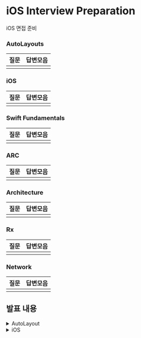 # iOS Interview Preparation
iOS 면접 준비


### AutoLayouts


| 질문 | 답변모음 |
|--|:--:|
| | |
 


### iOS



| 질문 | 답변모음 | 
|--|:--:|
| | |
 



### Swift Fundamentals

| 질문 | 답변모음 | 
|--|:--:|
| | |
 



### ARC


| 질문 | 답변모음 | 
|--|:--:|
| | |
 

### Architecture



| 질문 | 답변모음 | 
|--|:--:|
| | |
 


### Rx


| 질문 | 답변모음 | 
|--|:--:|
| | |
 


### Network


| 질문 | 답변모음 | 
|--|:--:|
| | |
 



## 발표 내용

<details> 
  <summary>AutoLayout</summary> 
<br>

| 질문 | 답변모음 |
|--|:--:|
| 오토레이아웃을 코드로 작성하는 방법 | [2022.10.17 윤여진](https://alike-cucumber-a6f.notion.site/3-0b7818ae470846a79d371e0a0b9b89c0) |
| `Storyboard`를 이용했을 때의 장단점 | [2022.10.17 이주영](https://alike-cucumber-a6f.notion.site/Storyboard-e160c249490a45019e804059f3dc9dec) |
| `SafeArea` | [2022.10.17 홍석준](https://alike-cucumber-a6f.notion.site/Safe-Area-e5783c7ec4f645e8aa79426dc2b5663e) |
| Left Constraint 와 Leading Constraint의 차이점 |  [2022.10.17 홍석준](https://alike-cucumber-a6f.notion.site/Left-Leading-Constraint-e9f2db656be94de987f4c27f8e2082ee) |
| hugging, resistance | [2022.10.19 이재용](https://alike-cucumber-a6f.notion.site/Hugging-Compression-Resistance-ca680c4230eb4390aab27a99bc533b63) |
| Intrinsic Size | [2022.10.19 김도이](https://kimdee.notion.site/Intrinsic-Size-ce83224da43143ebad61be9a591221af) |

 
</details> 

<details> 
  <summary>iOS</summary> 
<br>

| 질문 | 답변모음 |
|--|:--:|
| `Bounds`와 `Frame`의 차이점 | [2022.10.19 윤여진](https://alike-cucumber-a6f.notion.site/Frame-Bound-4e5eac8d98504b6ca56e734c3012ec80) |
| 실제 디바이스가 없을 경우 개발 환경에서 할 수 있는 것과 없는 것 | [2022.10.19 윤여진](https://alike-cucumber-a6f.notion.site/7ad3ceb3dea640af9f41c3a08a02d815) |
|UIKit 클래스들을 다룰 때 꼭 처리해야하는 애플리케이션 쓰레드 이름 | [2022.10.19 이주영](https://alike-cucumber-a6f.notion.site/UIKit-bd4f876322454036b8e5ab4bc1c97de2) |
| `@Main` | [2022.10.21 홍석준](https://alike-cucumber-a6f.notion.site/Main-2022-10-21-d7ba5d149f1743ca853711ef0a9d0683) |
| `NSOperationQueue`와 `GCD Queue`의 차이점 | [2022.10.21 김도이](https://kimdee.notion.site/NSOperationQueue-GCD-Queue-878028323d414304bc34c332a2d7872d) |
| Global DispatchQueue의 `QoS`의 종류와 의미  | [2022.10.21 김도이](https://www.notion.so/kimdee/Global-DispatchQueue-QoS-3a480b3635774764be5147caa21550c8) |
| GCD API 동작 방식과 필요성 |  [2022.10.21 김도이](https://kimdee.notion.site/GCD-API-4676cc2622f844aa924bb747bceb1282) |
| `prepareForReuse` |  [2022.10.21 이재용](https://alike-cucumber-a6f.notion.site/prepareForReuse-60ae3f5a78b74d3ba216670505752d18) |
| 하나의 View Controller 코드에서 여러 TableView Controller 역할을 해야 할 경우  |  [2022.10.21 이재용](https://alike-cucumber-a6f.notion.site/View-Controller-TableView-Controller-94f859e78daa400aa66ca588fb792eab) |
| TableView 동작 방식과 화면에 Cell을 출력하기 위해 최소한 구현해야 하는 DataSource 메서드 |  [2022.10.21 이재용](https://alike-cucumber-a6f.notion.site/TableView-Cell-DataSource-d7debe86ba7742c8aabafefc80ee82c1) |
| 다크모드 지원방법 | [2022.10.21 윤여진](https://alike-cucumber-a6f.notion.site/fcede1dd2a1148b0914b368bc890afd8) |
| 앱의 콘텐츠,데이터를 저장하는 특별한 객체  |  [2022.10.21 윤여진](https://alike-cucumber-a6f.notion.site/90be32e3d2534a6ca168a73d45fc8d9a) |
| 앱 화면의 콘텐츠를 표시하는 로직과 관리를 담당하는 객체 |  [2022.10.21 윤여진](https://alike-cucumber-a6f.notion.site/92c10f5aa23a42849a7baf5d759deb6e) |
| App Bundle의 구조와 역할 | [2022.10.21 이주영](https://alike-cucumber-a6f.notion.site/App-Bundle-1d990e129a904f6482a030936eb9290f)|
| 모든 View Controller 객체의 상위 클래스와 그 역할 | [2022.10.21 이주영](https://alike-cucumber-a6f.notion.site/View-Controller-b1158c9b8d89400eb1976ea3dd5465ac) |
|  |  [yyyy.MM.dd 이름]() |



</details> 


